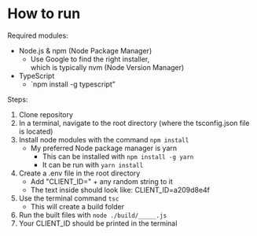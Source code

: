 # How to run

Required modules:
- Node.js & npm (Node Package Manager)
    - Use Google to find the right installer,<br>which is typically nvm (Node Version Manager)
- TypeScript
    - `npm install -g typescript"

Steps:

1. Clone repository
2. In a terminal, navigate to the root directory (where the tsconfig.json file is located)
3. Install node modules with the command `npm install`
    - My preferred Node package manager is yarn
        - This can be installed with `npm install -g yarn`
        - It can be run with `yarn install`
3. Create a .env file in the root directory
    - Add "CLIENT_ID=" + any random string to it
    - The text inside should look like: CLIENT_ID=a209d8e4f
4. Use the terminal command `tsc`
    - This will create a build folder
5. Run the built files with `node ./build/_____.js`
6. Your CLIENT_ID should be printed in the terminal
